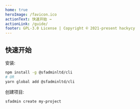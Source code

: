 ```yaml
---
home: true
heroImage: /favicon.ico
actionText: 快速开始 →
actionLink: /guide/
footer: GPL-3.0 License | Copyright © 2021-present hackycy
---
```


## 快速开始

安装:

``` bash
npm install -g @sfadminltd/cli
# OR
yarn global add @sfadminltd/cli
```

创建项目:

``` bash
sfadmin create my-project
```
